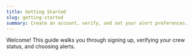 ```yaml
---
title: Getting Started
slug: getting-started
summary: Create an account, verify, and set your alert preferences.
---
```


Welcome! This guide walks you through signing up, verifying your crew status, and choosing alerts.

